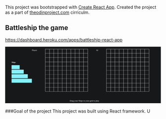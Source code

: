 This project was bootstrapped with [Create React App](https://github.com/facebook/create-react-app).
Created the project as a part of [theodinproject.com](https://www.theodinproject.com/courses/javascript/lessons/battleship?ref=lnav) cirriculm. 

## Battleship the game
https://dashboard.heroku.com/apps/battleship-react-app


![Battleship Picture](src/components/game/battleships.png)

###Goal of the project
This project was built using React framework. U
